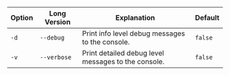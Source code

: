 | Option | Long Version | Explanation                                         | Default |
|--------|--------------|-----------------------------------------------------|---------|
| `-d`   | `--debug`    | Print info level debug messages to the console.     | `false` |
| `-v`   | `--verbose`  | Print detailed debug level messages to the console. | `false` |
